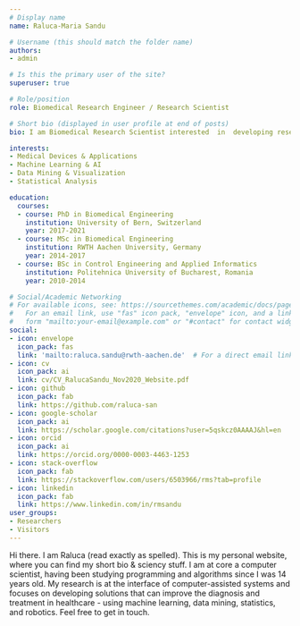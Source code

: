 ```yaml
---
# Display name
name: Raluca-Maria Sandu

# Username (this should match the folder name)
authors:
- admin

# Is this the primary user of the site?
superuser: true

# Role/position
role: Biomedical Research Engineer / Research Scientist

# Short bio (displayed in user profile at end of posts)
bio: I am Biomedical Research Scientist interested  in  developing research  that  can  improve  the  clinical  outcome  in  diagnostic, therapeutic, interventional and surgical procedures using data mining, artificial intelligence and robotics.

interests:
- Medical Devices & Applications
- Machine Learning & AI
- Data Mining & Visualization
- Statistical Analysis

education:
  courses:
  - course: PhD in Biomedical Engineering
    institution: University of Bern, Switzerland
    year: 2017-2021
  - course: MSc in Biomedical Engineering
    institution: RWTH Aachen University, Germany
    year: 2014-2017
  - course: BSc in Control Engineering and Applied Informatics
    institution: Politehnica University of Bucharest, Romania
    year: 2010-2014

# Social/Academic Networking
# For available icons, see: https://sourcethemes.com/academic/docs/page-builder/#icons
#   For an email link, use "fas" icon pack, "envelope" icon, and a link in the
#   form "mailto:your-email@example.com" or "#contact" for contact widget.
social:
- icon: envelope
  icon_pack: fas
  link: 'mailto:raluca.sandu@rwth-aachen.de'  # For a direct email link, use "mailto:test@example.org".
- icon: cv
  icon_pack: ai
  link: cv/CV_RalucaSandu_Nov2020_Website.pdf
- icon: github
  icon_pack: fab
  link: https://github.com/raluca-san
- icon: google-scholar
  icon_pack: ai
  link: https://scholar.google.com/citations?user=5qskcz0AAAAJ&hl=en
- icon: orcid
  icon_pack: ai
  link: https://orcid.org/0000-0003-4463-1253
- icon: stack-overflow
  icon_pack: fab
  link: https://stackoverflow.com/users/6503966/rms?tab=profile
- icon: linkedin
  icon_pack: fab
  link: https://www.linkedin.com/in/rmsandu
user_groups:
- Researchers
- Visitors
---
```


Hi there. I am Raluca (read exactly as spelled). This is my personal website, where you can find my short bio & sciency stuff.
I am at core a computer scientist, having been studying programming and algorithms since I was 14 years old.
My research is at the interface of computer-assisted systems and focuses on developing solutions that can improve the diagnosis and treatment in healthcare - using machine learning, data mining, statistics, and robotics.
Feel free to get in touch.
